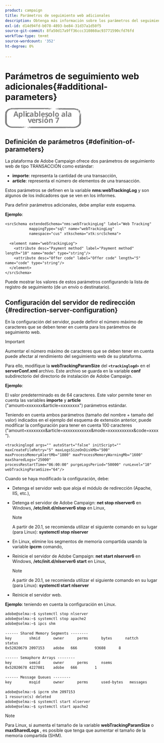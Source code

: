 ```yaml
---
product: campaign
title: Parámetros de seguimiento web adicionales
description: Obtenga más información sobre los parámetros del seguimiento web
exl-id: d14d94fd-b078-4893-be84-31d37a1d50f5
source-git-commit: 8fa50d17a9ff36ccc310860ac93771590cfd76fd
workflow-type: tm+mt
source-wordcount: '352'
ht-degree: 0%

---
```


# Parámetros de seguimiento web adicionales{#additional-parameters}

![](../../assets/v7-only.svg)

## Definición de parámetros {#definition-of-parameters}

La plataforma de Adobe Campaign ofrece dos parámetros de seguimiento web de tipo TRANSACCIÓN como estándar:

* **importe**: representa la cantidad de una transacción,
* **article**: representa el número de elementos de una transacción.

Estos parámetros se definen en la variable **nms:webTrackingLog** y son algunos de los indicadores que se ven en los informes.

Para definir parámetros adicionales, debe ampliar este esquema.

**Ejemplo**:

```
<srcSchema extendedSchema="nms:webTrackingLog" label="Web Tracking"
           mappingType="sql" name="webTrackingLog" 
           namespace="cus" xtkschema="xtk:srcSchema">

  <element name="webTrackingLog">
    <attribute desc="Payment method" label="Payment method" length="10" name="mode" type="string"/>
    <attribute desc="Offer code" label="Offer code" length="5" name="code" type="string"/>
  </element>
</srcSchema>
```

Puede mostrar los valores de estos parámetros configurando la lista de registro de seguimiento (de un envío o destinatario).

## Configuración del servidor de redirección {#redirection-server-configuration}

En la configuración del servidor, puede definir el número máximo de caracteres que se deben tener en cuenta para los parámetros de seguimiento web.

>[!IMPORTANT]
>
>Aumentar el número máximo de caracteres que se deben tener en cuenta puede afectar al rendimiento del seguimiento web de su plataforma.

Para ello, modifique la **webTrackingParamSize** del **`<trackinglogd>`** en el **serverConf.xml** archivo. Este archivo se guarda en la variable **conf** subdirectorio del directorio de instalación de Adobe Campaign.

**Ejemplo**:

El valor predeterminado es de 64 caracteres. Este valor permite tener en cuenta las variables **importe** y **article** (&quot;amount=xxxxxxx&amp;article=xxxxxxxx&quot;) parámetros estándar.

Teniendo en cuenta ambos parámetros (tamaño del nombre + tamaño del valor) indicados en el ejemplo del esquema de extensión anterior, puede modificar la configuración para tener en cuenta 100 caracteres (&quot;amount=xxxxxxxx&amp;article=xxxxxxxxxxxx&amp;mode=xxxxxxxxxxx&amp;code=xxxx&quot;).

```
<trackinglogd args="" autoStart="false" initScript="" maxCreateFileRetry="5" maxLogsSizeOnDiskMb="500"
maxProcessMemoryAlertMb="1800" maxProcessMemoryWarningMb="1600" maxSharedLogs="25000"
processRestartTime="06:00:00" purgeLogsPeriod="50000" runLevel="10"
webTrackingParamSize="64"/>
```

Cuando se haya modificado la configuración, debe:

* Detenga el servidor web que aloja el módulo de redirección (Apache, IIS, etc.),
* Detenga el servidor de Adobe Campaign: **net stop nlserver6** en Windows, **/etc/init.d/nlserver6 stop** en Linux,

   >[!NOTE]
   >
   >A partir de 20.1, se recomienda utilizar el siguiente comando en su lugar (para Linux): **systemctl stop nlserver**

* En Linux, elimine los segmentos de memoria compartida usando la variable **ipcrm** comando,
* Reinicie el servidor de Adobe Campaign: **net start nlserver6** en Windows, **/etc/init.d/nlserver6 start** en Linux,

   >[!NOTE]
   >
   >A partir de 20.1, se recomienda utilizar el siguiente comando en su lugar (para Linux): **systemctl start nlserver**

* Reinicie el servidor web.

**Ejemplo**: teniendo en cuenta la configuración en Linux.

```
adobe@selma:~$ systemctl stop nlserver
adobe@selma:~$ systemctl stop apache2
adobe@selma:~$ ipcs shm

------ Shared Memory Segments --------
key        shmid      owner      perms      bytes      nattch     status      
0x52020679 2097153    adobe   666        93608      8                       

------ Semaphore Arrays --------
key        semid      owner      perms      nsems     
0x52020678 4227081    adobe   666        1         

------ Message Queues --------
key        msqid      owner      perms      used-bytes   messages    

adobe@selma:~$ ipcrm shm 2097153                             
1 resource(s) deleted
adobe@selma:~$ systemctl start nlserver
adobe@selma:~$ systemctl start apache2
```

>[!NOTE]
>
>Para Linux, si aumenta el tamaño de la variable **webTrackingParamSize** o **maxSharedLogs** , es posible que tenga que aumentar el tamaño de la memoria compartida (SHM).
